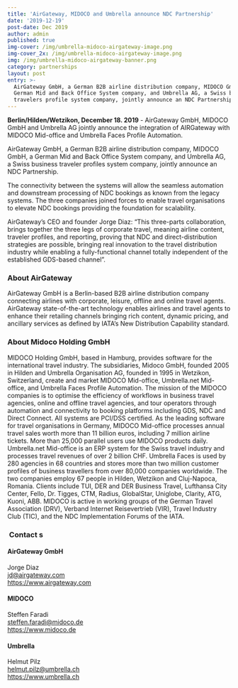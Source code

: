 ```yaml
---
title: 'AirGateway, MIDOCO and Umbrella announce NDC Partnership'
date: '2019-12-19'
post-date: Dec 2019
author: admin
published: true
img-cover: /img/umbrella-midoco-airgateway-image.png
img-cover_2x: /img/umbrella-midoco-airgateway-image.png
img: /img/umbrella-midoco-airgateway-banner.png
category: partnerships
layout: post
entry: >-
  AirGateway GmbH, a German B2B airline distribution company, MIDOCO GmbH, a
  German Mid and Back Office System company, and Umbrella AG, a Swiss business
  travelers profile system company, jointly announce an NDC Partnership
---
```

**Berlin/Hilden/Wetzikon, December 18. 2019** - AirGateway GmbH, MIDOCO GmbH and Umbrella AG jointly announce the integration of AIRGateway with MIDOCO Mid-office and Umbrella Faces Profile Automation.

AirGateway GmbH, a German B2B airline distribution company, MIDOCO GmbH, a German Mid and Back Office System company, and Umbrella AG, a Swiss business traveler profiles system company, jointly announce an NDC Partnership.

The connectivity between the systems will allow the seamless automation and downstream processing of NDC bookings as known from the legacy systems. The three companies joined forces to enable travel organisations to elevate NDC bookings providing the foundation for scalability.

AirGateway’s CEO and founder Jorge Diaz: “This three-parts collaboration, brings together the three legs of corporate travel, meaning airline content, traveler profiles, and reporting, proving that NDC and direct-distribution strategies are possible, bringing real innovation to the travel distribution industry while enabling a fully-functional channel totally independent of the established GDS-based channel”.

### About AirGateway

AirGateway GmbH is a Berlin-based B2B airline distribution company connecting airlines with corporate, leisure, offline and online travel agents. AirGateway state-of-the-art technology enables airlines and travel agents to enhance their retailing channels bringing rich content, dynamic pricing, and ancillary services as defined by IATA’s New Distribution Capability standard.

### About Midoco Holding GmbH

MIDOCO Holding GmbH, based in Hamburg, provides software for the international travel industry. The subsidiaries, Midoco GmbH, founded 2005 in Hilden and Umbrella Organisation AG, founded in 1995 in Wetzikon, Switzerland, create and market MIDOCO Mid-office, Umbrella.net Mid-office, and Umbrella Faces Profile Automation. The mission of the MIDOCO companies is to optimise the efficiency of workflows in business travel agencies, online and offline travel agencies, and tour operators through automation and connectivity to booking platforms including GDS, NDC and Direct Connect. All systems are PCI/DSS certified. As the leading software for travel organisations in Germany, MIDOCO Mid-office processes annual travel sales worth more than 11 billion euros, including 7 million airline tickets. More than 25,000 parallel users use MIDOCO products daily. Umbrella.net Mid-office is an ERP system for the Swiss travel industry and processes travel revenues of over 2 billion CHF. Umbrella Faces is used by 280 agencies in 68 countries and stores more than two million customer profiles of business travellers from over 80,000 companies worldwide. The two companies employ 67 people in Hilden, Wetzikon and Cluj-Napoca, Romania. Clients include TUI, DER and DER Business Travel, Lufthansa City Center, Fello, Dr. Tigges, CTM, Radius, GlobalStar, Uniglobe, Clarity, ATG, Kuoni, ABB. MIDOCO is active in working groups of the German Travel Association (DRV), Verband Internet Reisevertrieb (VIR), Travel Industry Club (TIC), and the NDC Implementation Forums of the IATA.



###  Contact s

#### AirGateway GmbH 

Jorge Diaz<br/>
jd@airgateway.com<br/>
https://www.airgateway.com

#### MIDOCO

Steffen Faradi<br/>
steffen.faradi@midoco.de<br/>
https://www.midoco.de

#### Umbrella

Helmut Pilz<br/>
helmut.pilz@umbrella.ch<br/>
https://www.umbrella.ch
